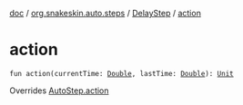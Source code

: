 [doc](../../index.md) / [org.snakeskin.auto.steps](../index.md) / [DelayStep](index.md) / [action](./action.md)

# action

`fun action(currentTime: `[`Double`](https://kotlinlang.org/api/latest/jvm/stdlib/kotlin/-double/index.html)`, lastTime: `[`Double`](https://kotlinlang.org/api/latest/jvm/stdlib/kotlin/-double/index.html)`): `[`Unit`](https://kotlinlang.org/api/latest/jvm/stdlib/kotlin/-unit/index.html)

Overrides [AutoStep.action](../-auto-step/action.md)

